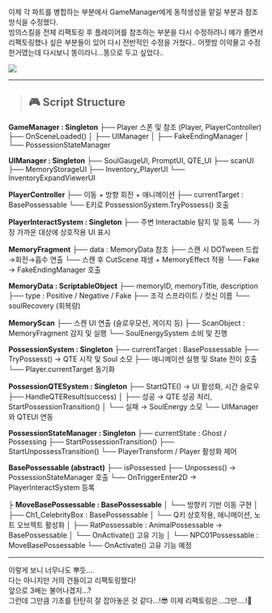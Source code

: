이제 각 파트를 병합하는 부분에서 GameManager에게 동적생성을 맡길 부분과 참조방식을 수정했다.  
빙의스킬을 전체 리팩토링 후 플레이어를 참조하는 부분을 다시 수정하려니 얘가 졸면서 리팩토링했나 싶은 부분들이 있어 다시 전반적인 수정을 거쳤다..
어젯밤 이악물고 수정한거였는데 다시보니 똥이라니...똥으로 두고 싶었다..  

![](https://velog.velcdn.com/images/rlqma1131/post/6e9a2882-5902-4fd6-8716-d0fa9bc6b097/image.png)  
___
>## 🎮 Script Structure

**GameManager : Singleton<GameManager>**
├── Player 스폰 및 참조 (Player, PlayerController)
├── OnSceneLoaded()
│   ├── UIManager
│   ├── FakeEndingManager
│   └── PossessionStateManager

**UIManager : Singleton<UIManager>**
├── SoulGaugeUI, PromptUI, QTE_UI
├── scanUI
├── MemoryStorageUI
├── Inventory_PlayerUI
└── InventoryExpandViewerUI

**PlayerController**
├── 이동 + 방향 회전 + 애니메이션
├── currentTarget : BasePossessable
└── E키로 PossessionSystem.TryPossess() 호출

**PlayerInteractSystem : Singleton<PlayerInteractSystem>**
├── 주변 Interactable 탐지 및 등록
└── 가장 가까운 대상에 상호작용 UI 표시

**MemoryFragment**
├── data : MemoryData 참조
├── 스캔 시 DOTween 드랍→회전→흡수 연출
└── 스캔 후 CutScene 재생 + MemoryEffect 적용
    └── Fake → FakeEndingManager 호출

**MemoryData : ScriptableObject**
├── memoryID, memoryTitle, description
├── type : Positive / Negative / Fake
├── 조각 스프라이트 / 컷신 이름
└── soulRecovery (회복량)

**MemoryScan**
├── 스캔 UI 연출 (슬로우모션, 게이지 등)
├── ScanObject : MemoryFragment 감지 및 실행
└── SoulEnergySystem 소비 및 진행

**PossessionSystem : Singleton<PossessionSystem>**
├── currentTarget : BasePossessable
├── TryPossess() → QTE 시작 및 Soul 소모
├── 애니메이션 실행 및 State 전이 호출
└── Player.currentTarget 동기화

**PossessionQTESystem : Singleton<PossessionQTESystem>**
├── StartQTE() → UI 활성화, 시간 슬로우
├── HandleQTEResult(success)
│   ├── 성공 → QTE 성공 처리, StartPossessionTransition()
│   └── 실패 → SoulEnergy 소모
└── UIManager와 QTEUI 연동

**PossessionStateManager : Singleton<PossessionStateManager>**
├── currentState : Ghost / Possessing
├── StartPossessionTransition()
├── StartUnpossessTransition()
└── PlayerTransform / Player 활성화 제어

**BasePossessable (abstract)**
├── isPossessed
├── Unpossess() → PossessionStateManager 호출
└── OnTriggerEnter2D → PlayerInteractSystem 등록

  ├ **MoveBasePossessable : BasePossessable**
  │   └── 방향키 기반 이동 구현
  │
  ├── Ch1_CelebrityBox : BasePossessable
  │   └── Q키 상호작용, 애니메이션, 노트 오브젝트 활성화
  │
  ├── RatPossessable : AnimalPossessable → BasePossessable
  │   └── OnActivate() 고유 기능
  │
  └── NPC01Possessable : MoveBasePossessable
      └── OnActivate() 고유 기능 예정
  ___
  
이렇게 보니 너무나도 뿌듯....  
다는 아니지만 거의 건들이고 리팩토링했다!  
앞으로 3배는 불어나겠지...?  
그런데 그만큼 기초를 탄탄히 잘 잡아놓은 것 같다...!😎
이제 리팩토링은...그만....!🙏